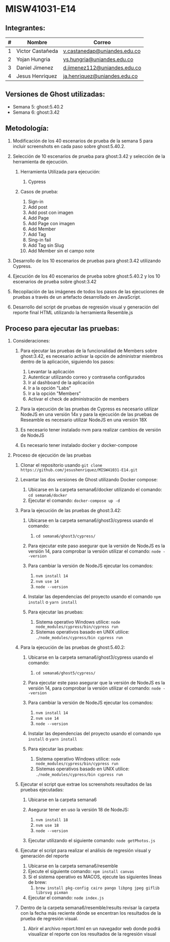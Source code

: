 # MISW41031-E14

## Integrantes:

| # | Nombre             | Correo                          |
| - | ------------------ | ------------------------------- |
| 1 | Victor Castañeda   | v.castanedap@uniandes.edu.co    |
| 2 | Yojan Hungria      | ys.hungria@uniandes.edu.co      |
| 3 | Daniel Jimenez     | d.jimenez112@uniandes.edu.co    |
| 4 | Jesus Henriquez    | ja.henriquez@uniandes.edu.co    |

## Versiones de Ghost utilizadas:
* Semana 5: ghost:5.40.2
* Semana 6: ghost:3.42

## Metodología:
1. Modificación de los 40 escenarios de prueba de la semana 5 para incluir screenshots en cada paso sobre ghost:5.40.2.
   
2. Selección de 10 escenarios de prueba para ghost:3.42 y selección de la herramienta de ejecución.
   1. Herramienta Utilizada para ejecución:
      1. Cypress
   
   2. Casos de prueba:
      1. Sign-in
      2. Add post
      3. Add post con imagen
      4. Add Page
      5. Add Page con imagen
      6. Add Member
      7. Add Tag
      8. Sing-in fail
      9. Add Tag sin Slug
      10. Add Member sin el campo note
   
3. Desarrollo de los 10 escenarios de pruebas para ghost:3.42 utilizando Cypress.

4. Ejecución de los 40 escenarios de prueba sobre ghost:5.40.2 y los 10 escenarios de prueba sobre ghost:3.42

5. Recopilación de las imágenes de todos los pasos de las ejecuciones de pruebas a través de un artefacto desarrollado en JavaScript.

6. Desarrollo del script de pruebas de regresión visual y generación del reporte final HTML utilizando la herramienta Resemble.js

## Proceso para ejecutar las pruebas:
1. Consideraciones:
   1. Para ejecutar las pruebas de la funcionalidad de Members sobre ghost:3.42, es necesario activar la opción de administrar miembros dentro de la aplicación, siguiendo los pasos:
      1. Levantar la aplicación
      2. Autenticar utilizando correo y contraseña configurados
      3. Ir al dashboard de la aplicación
      4. Ir a la opción "Labs"
      5. Ir a la opción "Members"
      6. Activar el check de administración de members
   
   2. Para la ejecución de las pruebas de Cypress es necesario utilizar NodeJS en una versión 14x y para la ejecución de las pruebas de Reseamble es necesario utilizar NodeJS en una versión 18X
   
   3. Es necesario tener instalado nvm para realizar cambios de versión de NodeJS 
   
   4. Es necesario tener instalado docker y docker-compose 

2. Proceso de ejecución de las pruebas
   1. Clonar el repositorio usando `git clone https://github.com/jesushenriquez/MISW41031-E14.git`
   
   2. Levantar las dos versiones de Ghost utilizando Docker compose:
      1. Ubicarse en la carpeta semana6/docker utilizando el comando: `cd semana6/docker`
      2. Ejecutar el comando: `docker-compose up -d`
   
   3. Para la ejecución de las pruebas de ghost:3.42: 
      1. Ubicarse en la carpeta semana6/ghost3/cypress usando el comando:
         1. `cd semana6/ghost3/cypress/`
   
      2. Para ejecutar este paso asegurar que la versión de NodeJS es la versión 14, para comprobar la versión utilizar el comando: `node --version`
   
      3. Para cambiar la versión de NodeJS ejecutar los comandos:
         1. `nvm install 14`
         2. `nvm use 14`
         3. `node --version`
   
      4. Instalar las dependencias del proyecto usando el comando `npm install` o `yarn install`
   
      5. Para ejecutar las pruebas:
         1. Sistema operativo Windows utilice: `node node_modules/cypress/bin/cypress run`
         2. Sistemas operativos basado en UNIX utilice: `./node_modules/cypress/bin cypress run`
   
   4. Para la ejecución de las pruebas de ghost:5.40.2: 
      1. Ubicarse en la carpeta semana6/ghost3/cypress usando el comando:
         1. `cd semana6/ghost5/cypress/`
   
      2. Para ejecutar este paso asegurar que la versión de NodeJS es la versión 14, para comprobar la versión utilizar el comando: `node --version`
   
      3. Para cambiar la versión de NodeJS ejecutar los comandos:
         1. `nvm install 14`
         2. `nvm use 14`
         3. `node --version`
   
      4. Instalar las dependencias del proyecto usando el comando `npm install` o `yarn install`
   
      5. Para ejecutar las pruebas:
         1. Sistema operativo Windows utilice: `node node_modules/cypress/bin/cypress run`
         2. Sistemas operativos basado en UNIX utilice: `./node_modules/cypress/bin cypress run`
   
   5. Ejecutar el script que extrae los screenshots resultados de las pruebas ejecutadas:
      1. Ubicarse en la carpeta semana6
   
      2. Asegurar tener en uso la versión 18 de NodeJS:
         1. `nvm install 18`
         2. `nvm use 18`
         3. `node --version`
   
      3. Ejecutar utilizando el siguiente comando: `node getPhotos.js`
   
   6. Ejecutar el script para realizar el análisis de regresión visual y generación del reporte
      1. Ubicarse en la carpeta semana6/resemble
      2. Ejecute el siguiente comando: `npm install canvas`
      3. Si el sistema operativo es MACOS, ejecute las siguientes lineas de brew:
         1. `brew install pkg-config cairo pango libpng jpeg giflib librsvg pixman`
      4. Ejecutar el comando: `node index.js`
   
   7. Dentro de la carpeta semana6/resemble/results revisar la carpeta con la fecha más reciente dónde se encentran los resultados de la prueba de regresión visual.
      1. Abrir el archivo report.html en un navegador web donde podrá visualizar el reporte con los resultados de la regresión visual